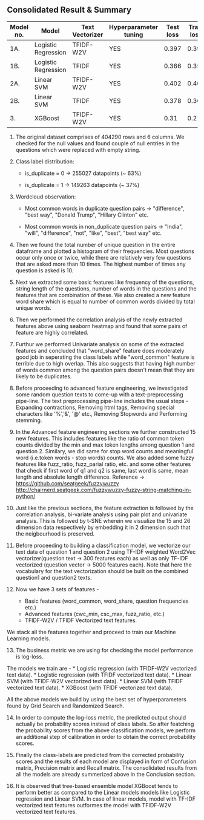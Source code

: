 ## Consolidated Result & Summary 

| Model no. |        Model        | Text Vectorizer | Hyperparameter tuning | Test loss | Train loss |
|-----------|---------------------|------------|-----------------------|-----------|------------|
|    1A.    | Logistic Regression | TFIDF-W2V  |          YES          |   0.397   |   0.396    |
|    1B.    | Logistic Regression |   TFIDF    |          YES          |   0.366   |   0.354    |
|    2A.    |      Linear SVM     | TFIDF-W2V  |          YES          |   0.402   |   0.401    |
|    2B.    |      Linear SVM     |   TFIDF    |          YES          |   0.378   |   0.367    |
|     3.    |       XGBoost       | TFIDF-W2V  |          YES          |    0.31   |   0.216    |


1. The original dataset comprises of 404290 rows and 6 columns. We checked for the null values and found couple of null entries in the questions which were replaced with empty string.


2. Class label distribution:

    * is_duplicate = 0  ->  255027 datapoints (~ 63%)

    * is_duplicate = 1  ->  149263 datapoints (~ 37%)


3. Wordcloud observation:
    * Most common words in duplicate question pairs  ->  "difference", "best way", "Donald Trump", "Hillary Clinton" etc.

    * Most common words in non_duplicate question pairs  ->  "India", "will", "difference", "not", "like", "best", "best way" etc. 


4. Then we found the total number of unique question in the entire dataframe and plotted a histogram of their frequencies. Most questions occur only once or twice, while there are relatively very few questions that are asked more than 10 times. The highest number of times any question is asked is 10. 


5. Next we extracted some basic features like frequency of the questions, string length of the questions, number of words in the questions and the features that are combination of these. We also created a new feature word share which is equal to number of common words divided by total unique words. 


6. Then we performed the correlation analysis of the newly extracted features above using seaborn heatmap and found that some pairs of feature are highly correlated.


7. Furthur we performed Univariate analysis on some of the extracted features and concluded that "word_share" feature does moderately good job in seperating the class labels while "word_common" feature is terrible due to high overlap. This also suggests that having high number of words common among the question pairs doesn't mean that they are likely to be duplicates. 


8. Before proceeding to advanced feature engineering, we investigated some random question texts to come-up with a text-preprocessing pipe-line. The text preprocessing pipe-line includes the usual steps - Expanding contractions, Removing html tags, Removing special characters like '%','&', '@' etc., Removing Stopwords and Performing stemming. 


9. In the Advanced feature engineering sections we further constructed 15 new features. This includes features like the ratio of common token counts divided by the min and max token lengths among question 1 and question 2. Similary, we did same for stop word counts and meaningful word (i.e.token words - stop words) counts. We also added some fuzzy features like fuzz_ratio, fuzz_parial ratio, etc. and some other features that check if first word of q1 and q2 is same, last word is same, mean length and absolute length difference. 
Reference -> https://github.com/seatgeek/fuzzywuzzy
http://chairnerd.seatgeek.com/fuzzywuzzy-fuzzy-string-matching-in-python/


10. Just like the previous sections, the feature extraction is followed by the correlation analysis, bi-variate analysis using pair plot and univariate analysis. This is followed by t-SNE wherein we visualize the 15 and 26 dimension data respectively by embedding it in 2 dimension such that the neigbourhood is preserved. 


11. Before proceeding to building a classification model, we vectorize our text data of question 1 and question 2 using TF-IDF weighted Word2Vec vectorizer(question text -> 300 features each) as well as only TF-IDF vectorized (question vector -> 5000 features each). Note that here the vocabulary for the text vectorization should be built on the combined question1 and question2 texts.


12. Now we have 3 sets of features - 
    * Basic features (word_common, word_share, question frequencies etc.)
    * Advanced features (cwc_min, csc_max, fuzz_ratio, etc.)
    * TFIDF-W2V / TFIDF Vectorized text features. 

  We stack all the features together and proceed to train our Machine Learning models. 


13. The business metric we are using for checking the model performance is log-loss. 

  The models we train are - 
    * Logistic regression (with TFIDF-W2V vectorized text data).
    * Logistic regression (with TFIDF vectorized text data).
    * Linear SVM (with TFIDF-W2V vectorized text data).
    * Linear SVM (with TFIDF vectorized text data).
    * XGBoost (with TFIDF vectorized text data).

  All the above models we build by using the best set of hyperparameters found by Grid Search and Randomized Search.


14. In order to compute the log-loss metric, the predicted output should actually be probability scores instead of class labels. So after featching the probability scores from the above classification models, we perform an additional step of calibration in order to obtain the correct probability scores. 


15. Finally the class-labels are predicted from the corrected probability scores and the results of each model are displayed in form of Confusion matrix, Precision matrix and Recall matrix. The consolidated results from all the models are already summerized above in the Conclusion section. 


16. It is observed that tree-based ensemble model XGBoost tends to perform better as compared to the Linear models models like Logistic regression and Linear SVM. In case of linear models, model with TF-IDF vectorized text features outformes the model with TFIDF-W2V vectorized text features. 
